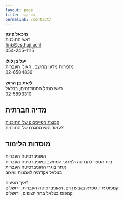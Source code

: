 ```yaml
---
layout: page
title: צור קשר
permalink: /contact/
---
```


**מיכאל פינק**\
ראש התוכנית\
[fink@cs.huji.ac.il](mailto:fink@cs.huji.ac.il)\
054-245-1115\
\
**יעל בן לולו**\
מזכירות מדעי מחשב , האונ' העברית\
02-6584836\
\
**ליאת בן הרוש**\
ראש מנהל הסטודנטים, בצלאל\
02-5893310


## מדיה חברתית
[קבוצת הפייסבוק של התוכנית](https://www.facebook.com/groups/245308742161814)\
עמוד האינסטגרם של התוכנית?

## מוסדות הלימוד
האוניברסיטה העברית\
בית הספר להנדסה ולמדעי המחשב באוניברסיטה העברית\
אתר בוגרי האוניברסיטה העברית\
בצלאל אקדמיה לאמנות ועיצוב

איך מגיעים?\
קמפוס א.י. ספרא בגבעת רם, האוניברסיטה העברית, ירושלים\
קמפוס בצלאל בהר הצופים, ירושלים